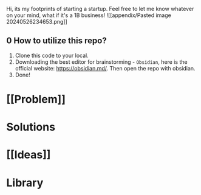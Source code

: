 Hi, its my footprints of starting a startup.
Feel free to let me know whatever on your mind, what if it's a 1B business! 
![[appendix/Pasted image 20240526234653.png]]
## 0 How to utilize this repo?
1. Clone this code to your local.
2. Downloading the best editor for brainstorming - `Obsidian`, here is the official website: https://obsidian.md/. Then open the repo with obsidian.
3. Done!
# [[Problem]]
# Solutions
# [[Ideas]]
# Library